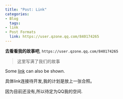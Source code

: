 ```yaml
---
title: "Post: Link"
categories:
- Blog
  tags:
- link
- Post Formats
  link: https://user.qzone.qq.com/840174265
---
```


**去看看我的故事吧**, `https://user.qzone.qq.com/840174265` 

> 这里写满了我们的故事

Some [link](#) can also be shown.

具体link连接待开发,我的计划是放上一张合照。

因为目前还没有,所以待定为QQ我的空间.
